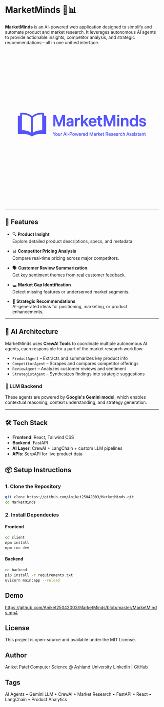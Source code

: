 # MarketMinds 🧠📊

**MarketMinds** is an AI-powered web application designed to simplify and automate product and market research. It leverages autonomous AI agents to provide actionable insights, competitor analysis, and strategic recommendations—all in one unified interface.

[![MarketMinds](MarketMinds.png)](https://github.com/Aniket25042003/MarketMinds)


---

## 🚀 Features

- 🔍 **Product Insight**  
  Explore detailed product descriptions, specs, and metadata.

- 📊 **Competitor Pricing Analysis**  
  Compare real-time pricing across major competitors.

- 🗣️ **Customer Review Summarization**  
  Get key sentiment themes from real customer feedback.

- 🕳️ **Market Gap Identification**  
  Detect missing features or underserved market segments.

- 🧭 **Strategic Recommendations**  
  AI-generated ideas for positioning, marketing, or product enhancements.

---

## 🤖 AI Architecture

MarketMinds uses **CrewAI Tools** to coordinate multiple autonomous AI agents, each responsible for a part of the market research workflow:

- `ProductAgent` – Extracts and summarizes key product info
- `CompetitorAgent` – Scrapes and compares competitor offerings
- `ReviewAgent` – Analyzes customer reviews and sentiment
- `StrategistAgent` – Synthesizes findings into strategic suggestions

### 🧠 LLM Backend

These agents are powered by **Google's Gemini model**, which enables contextual reasoning, context understanding, and strategy generation.

---

## 🛠️ Tech Stack

- 𝐅𝐫𝐨𝐧𝐭𝐞𝐧𝐝: React, Tailwind CSS
- 𝐁𝐚𝐜𝐤𝐞𝐧𝐝: FastAPI
- 𝐀𝐈 𝐋𝐚𝐲𝐞𝐫: CrewAI + LangChain + custom LLM pipelines
- 𝐀𝐏𝐈𝐬: SerpAPI for live product data

## 📦 Setup Instructions

### 1. Clone the Repository
```bash
git clone https://github.com/Aniket25042003/MarketMinds.git
cd MarketMinds
```
### 2. Install Dependecies
#### Frontend
```bash
cd client
npm install
npm run dev
```

#### Backend
```bash
cd backend
pip install -r requirements.txt
uvicorn main:app --reload
```

## Demo
https://github.com/Aniket25042003/MarketMinds/blob/master/MarketMinds.mp4

## License
This project is open-source and available under the MIT License.

## Author
Aniket Patel
Computer Science @ Ashland University
LinkedIn | GitHub

## Tags
AI Agents • Gemini LLM • CrewAI • Market Research • FastAPI • React • LangChain • Product Analytics
